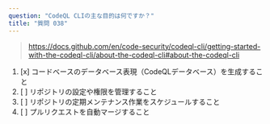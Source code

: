 ```yaml
---
question: "CodeQL CLIの主な目的は何ですか？"
title: "質問 038"
---
```


> https://docs.github.com/en/code-security/codeql-cli/getting-started-with-the-codeql-cli/about-the-codeql-cli#about-the-codeql-cli
1. [x] コードベースのデータベース表現（CodeQLデータベース）を生成すること
1. [ ] リポジトリの設定や権限を管理すること
1. [ ] リポジトリの定期メンテナンス作業をスケジュールすること
1. [ ] プルリクエストを自動マージすること